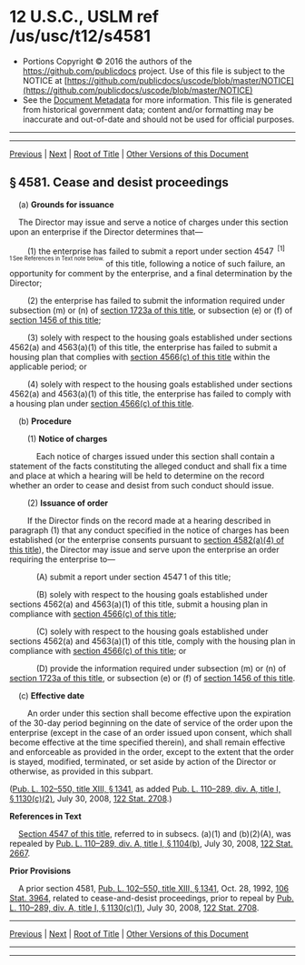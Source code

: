 ---
---

# 12 U.S.C., USLM ref /us/usc/t12/s4581

* Portions Copyright © 2016 the authors of the https://github.com/publicdocs project.
  Use of this file is subject to the NOTICE at [https://github.com/publicdocs/uscode/blob/master/NOTICE](https://github.com/publicdocs/uscode/blob/master/NOTICE)
* See the [Document Metadata](././../../../../../../..//README.md) for more information.
  This file is generated from historical government data; content and/or formatting may be inaccurate and out-of-date and should not be used for official purposes.

----------
----------

[Previous](./../../../../../../..//us/usc/t12/ch46/schI/ptB/spt3/m__us_usc_t12_ch46_schI_ptB_spt3.md) | [Next](./../../../../../../..//us/usc/t12/ch46/schI/ptB/spt3/m__us_usc_t12_s4582.md) | [Root of Title](./../../../../../../../) | [Other Versions of this Document](https://publicdocs.github.io/go/links?ns=uslm&ref=%2Fus%2Fusc%2Ft12%2Fs4581)

## § 4581. Cease and desist proceedings

    (a) __Grounds for issuance__ 

    The Director may issue and serve a notice of charges under this section upon an enterprise if the Director determines that—

        (1) the enterprise has failed to submit a report under section 4547  <sup>\[1\]</sup>  <sup><sup> 1 See References in Text note below. </sup></sup>  of this title, following a notice of such failure, an opportunity for comment by the enterprise, and a final determination by the Director;

        (2) the enterprise has failed to submit the information required under subsection (m) or (n) of [section 1723a of this title][/us/usc/t12/s1723a], or subsection (e) or (f) of [section 1456 of this title][/us/usc/t12/s1456];

        (3) solely with respect to the housing goals established under sections 4562(a) and 4563(a)(1) of this title, the enterprise has failed to submit a housing plan that complies with [section 4566(c) of this title][/us/usc/t12/s4566/c] within the applicable period; or

        (4) solely with respect to the housing goals established under sections 4562(a) and 4563(a)(1) of this title, the enterprise has failed to comply with a housing plan under [section 4566(c) of this title][/us/usc/t12/s4566/c].

    (b) __Procedure__ 

        (1) __Notice of charges__ 

            Each notice of charges issued under this section shall contain a statement of the facts constituting the alleged conduct and shall fix a time and place at which a hearing will be held to determine on the record whether an order to cease and desist from such conduct should issue.

        (2) __Issuance of order__ 

        If the Director finds on the record made at a hearing described in paragraph (1) that any conduct specified in the notice of charges has been established (or the enterprise consents pursuant to [section 4582(a)(4) of this title][/us/usc/t12/s4582/a/4]), the Director may issue and serve upon the enterprise an order requiring the enterprise to—

            (A) submit a report under section 4547 1 of this title;

            (B) solely with respect to the housing goals established under sections 4562(a) and 4563(a)(1) of this title, submit a housing plan in compliance with [section 4566(c) of this title][/us/usc/t12/s4566/c];

            (C) solely with respect to the housing goals established under sections 4562(a) and 4563(a)(1) of this title, comply with the housing plan in compliance with [section 4566(c) of this title][/us/usc/t12/s4566/c]; or

            (D) provide the information required under subsection (m) or (n) of [section 1723a of this title][/us/usc/t12/s1723a], or subsection (e) or (f) of [section 1456 of this title][/us/usc/t12/s1456].

    (c) __Effective date__ 

        An order under this section shall become effective upon the expiration of the 30-day period beginning on the date of service of the order upon the enterprise (except in the case of an order issued upon consent, which shall become effective at the time specified therein), and shall remain effective and enforceable as provided in the order, except to the extent that the order is stayed, modified, terminated, or set aside by action of the Director or otherwise, as provided in this subpart.

([Pub. L. 102–550, title XIII, § 1341][/us/pl/102/550/s1341], as added [Pub. L. 110–289, div. A, title I, § 1130(c)(2)][/us/pl/110/289/s1130/c/2], July 30, 2008, [122 Stat. 2708][/us/stat/122/2708].)

 __References in Text__ 

    [Section 4547 of this title][/us/usc/t12/s4547], referred to in subsecs. (a)(1) and (b)(2)(A), was repealed by [Pub. L. 110–289, div. A, title I, § 1104(b)][/us/pl/110/289/s1104/b], July 30, 2008, [122 Stat. 2667][/us/stat/122/2667].

 __Prior Provisions__ 

    A prior section 4581, [Pub. L. 102–550, title XIII, § 1341][/us/pl/102/550/s1341], Oct. 28, 1992, [106 Stat. 3964][/us/stat/106/3964], related to cease-and-desist proceedings, prior to repeal by [Pub. L. 110–289, div. A, title I, § 1130(c)(1)][/us/pl/110/289/s1130/c/1], July 30, 2008, [122 Stat. 2708][/us/stat/122/2708].

----------

[Previous](./../../../../../../..//us/usc/t12/ch46/schI/ptB/spt3/m__us_usc_t12_ch46_schI_ptB_spt3.md) | [Next](./../../../../../../..//us/usc/t12/ch46/schI/ptB/spt3/m__us_usc_t12_s4582.md) | [Root of Title](./../../../../../../../) | [Other Versions of this Document](https://publicdocs.github.io/go/links?ns=uslm&ref=%2Fus%2Fusc%2Ft12%2Fs4581)

----------
----------

[/us/usc/t12/s1723a]: https://publicdocs.github.io/go/links?ns=uslm&ref=%2Fus%2Fusc%2Ft12%2Fs1723a
[/us/usc/t12/s1456]: https://publicdocs.github.io/go/links?ns=uslm&ref=%2Fus%2Fusc%2Ft12%2Fs1456
[/us/usc/t12/s4566/c]: https://publicdocs.github.io/go/links?ns=uslm&ref=%2Fus%2Fusc%2Ft12%2Fs4566%2Fc
[/us/usc/t12/s4566/c]: https://publicdocs.github.io/go/links?ns=uslm&ref=%2Fus%2Fusc%2Ft12%2Fs4566%2Fc
[/us/usc/t12/s4582/a/4]: https://publicdocs.github.io/go/links?ns=uslm&ref=%2Fus%2Fusc%2Ft12%2Fs4582%2Fa%2F4
[/us/usc/t12/s4566/c]: https://publicdocs.github.io/go/links?ns=uslm&ref=%2Fus%2Fusc%2Ft12%2Fs4566%2Fc
[/us/usc/t12/s4566/c]: https://publicdocs.github.io/go/links?ns=uslm&ref=%2Fus%2Fusc%2Ft12%2Fs4566%2Fc
[/us/usc/t12/s1723a]: https://publicdocs.github.io/go/links?ns=uslm&ref=%2Fus%2Fusc%2Ft12%2Fs1723a
[/us/usc/t12/s1456]: https://publicdocs.github.io/go/links?ns=uslm&ref=%2Fus%2Fusc%2Ft12%2Fs1456
[/us/pl/102/550/s1341]: https://publicdocs.github.io/go/links?ns=uslm&ref=%2Fus%2Fpl%2F102%2F550%2Fs1341
[/us/pl/110/289/s1130/c/2]: https://publicdocs.github.io/go/links?ns=uslm&ref=%2Fus%2Fpl%2F110%2F289%2Fs1130%2Fc%2F2
[/us/stat/122/2708]: https://publicdocs.github.io/go/links?ns=uslm&ref=%2Fus%2Fstat%2F122%2F2708
[/us/usc/t12/s4547]: https://publicdocs.github.io/go/links?ns=uslm&ref=%2Fus%2Fusc%2Ft12%2Fs4547
[/us/pl/110/289/s1104/b]: https://publicdocs.github.io/go/links?ns=uslm&ref=%2Fus%2Fpl%2F110%2F289%2Fs1104%2Fb
[/us/stat/122/2667]: https://publicdocs.github.io/go/links?ns=uslm&ref=%2Fus%2Fstat%2F122%2F2667
[/us/pl/102/550/s1341]: https://publicdocs.github.io/go/links?ns=uslm&ref=%2Fus%2Fpl%2F102%2F550%2Fs1341
[/us/stat/106/3964]: https://publicdocs.github.io/go/links?ns=uslm&ref=%2Fus%2Fstat%2F106%2F3964
[/us/pl/110/289/s1130/c/1]: https://publicdocs.github.io/go/links?ns=uslm&ref=%2Fus%2Fpl%2F110%2F289%2Fs1130%2Fc%2F1
[/us/stat/122/2708]: https://publicdocs.github.io/go/links?ns=uslm&ref=%2Fus%2Fstat%2F122%2F2708



